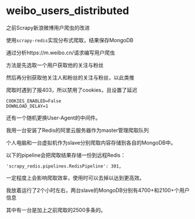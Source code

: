 # weibo_users_distributed
之前Scrapy新浪微博用户爬虫的改进

使用`scrapy-redis`实现分布式爬取，结果保存MongoDB

通过分析https://m.weibo.cn/请求编写用户爬虫

方法是先选取一个用户获取他的关注与粉丝

然后再分别获取他关注人和粉丝的关注与粉丝，以此类推

爬取时遇到了报403，所以禁用了cookies，且设置了延迟
```
COOKIES_ENABLED=False
DOWNLOAD_DELAY=1
```
还有一个随机更换User-Agent的中间件。

我用一台安装了Redis的阿里云服务器作为master管理爬取队列

个人电脑和一台虚拟机作为slave分别爬取内容存储到各自的MongoDB中。

以下的pipeline会把爬取结果存储一份到远程Redis：
```
'scrapy_redis.pipelines.RedisPipeline': 301,
```
一定程度上会影响爬取效率，使用时可以去掉以达到更高效。

我放着运行了2个小时左右，两台slave的MongoDB分别有4700+和2100+个用户信息

其中有一台是加上之前爬取的2500多条的。

